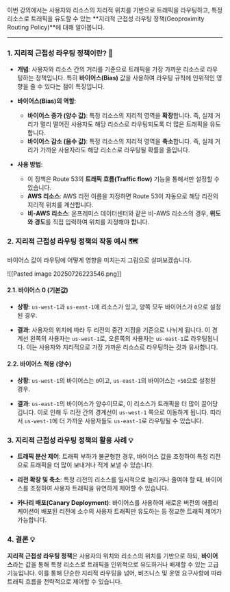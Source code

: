 
이번 강의에서는 사용자와 리소스의 지리적 위치를 기반으로 트래픽을 라우팅하고, 특정 리소스로 트래픽을 유도할 수 있는 **지리적 근접성 라우팅 정책(Geoproximity Routing Policy)**에 대해 알아봅니다.

---
### 1. 지리적 근접성 라우팅 정책이란? 🤔

- **개념**: 사용자와 리소스 간의 거리를 기준으로 트래픽을 가장 가까운 리소스로 라우팅하는 정책입니다. 특히 **바이어스(Bias)** 값을 사용하여 라우팅 규칙에 인위적인 영향을 줄 수 있다는 점이 특징입니다.
    
- **바이어스(Bias)의 역할**:
    - **바이어스 증가 (양수 값)**: 특정 리소스의 지리적 영역을 **확장**합니다. 즉, 실제 거리가 멀리 떨어진 사용자도 해당 리소스로 라우팅되도록 더 많은 트래픽을 유도합니다.
    - **바이어스 감소 (음수 값)**: 특정 리소스의 지리적 영역을 **축소**합니다. 즉, 실제 거리가 가까운 사용자라도 해당 리소스로 라우팅될 확률을 줄입니다.
- **사용 방법**:
    - 이 정책은 Route 53의 **트래픽 흐름(Traffic flow)** 기능을 통해서만 설정할 수 있습니다.
    - **AWS 리소스**: AWS 리전 이름을 지정하면 Route 53이 자동으로 해당 리전의 지리적 위치를 계산합니다.
    - **비-AWS 리소스**: 온프레미스 데이터센터와 같은 비-AWS 리소스의 경우, **위도와 경도**를 직접 입력하여 위치를 지정해야 합니다.

### 2. 지리적 근접성 라우팅 정책의 작동 예시 🗺️

바이어스 값이 라우팅에 어떻게 영향을 미치는지 그림으로 살펴보겠습니다.

![[Pasted image 20250726223546.png]]

#### 2.1. 바이어스 0 (기본값)

- **상황**: `us-west-1`과 `us-east-1`에 리소스가 있고, 양쪽 모두 바이어스가 `0`으로 설정된 경우.
    
- **결과**: 사용자의 위치에 따라 두 리전의 중간 지점을 기준으로 나뉘게 됩니다. 이 경계선 왼쪽의 사용자는 `us-west-1`로, 오른쪽의 사용자는 `us-east-1`로 라우팅됩니다. 이는 사용자와 지리적으로 가장 가까운 리소스로 라우팅하는 것과 유사합니다.

#### 2.2. 바이어스 적용 (양수)

- **상황**: `us-west-1`의 바이어스는 `0`이고, `us-east-1`의 바이어스는 `+50`으로 설정된 경우.
    
- **결과**: `us-east-1`의 바이어스가 양수이므로, 이 리소스가 트래픽을 더 많이 끌어당깁니다. 이로 인해 두 리전 간의 경계선이 `us-west-1` 쪽으로 이동하게 됩니다. 따라서 `us-west-1`에 더 가까운 사용자들도 `us-east-1`로 라우팅될 수 있습니다.

### 3. 지리적 근접성 라우팅 정책의 활용 사례 💡

- **트래픽 분산 제어**: 트래픽 부하가 불균형한 경우, 바이어스 값을 조정하여 특정 리전으로 트래픽을 더 많이 보내거나 적게 보낼 수 있습니다.
    
- **리전 확장 및 축소**: 특정 리전의 리소스를 일시적으로 늘리거나 줄여야 할 때, 바이어스를 조정하여 사용자 트래픽을 유연하게 제어할 수 있습니다.
    
- **카나리 배포(Canary Deployment)**: 바이어스를 사용하여 새로운 버전의 애플리케이션이 배포된 리전에 소수의 사용자 트래픽만 유도하는 등 정교한 트래픽 제어가 가능합니다.
    

### 4. 결론 💡

**지리적 근접성 라우팅 정책**은 사용자의 위치와 리소스의 위치를 기반으로 하되, **바이어스**라는 값을 통해 특정 리소스로 트래픽을 인위적으로 유도하거나 배제할 수 있는 고급 기능입니다. 이를 통해 단순한 지리적 라우팅을 넘어, 비즈니스 및 운영 요구사항에 따라 트래픽 흐름을 전략적으로 제어할 수 있습니다.
